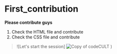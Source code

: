 # First_contribution
**Please contribute guys**
1. Check the HTML file and contribute
2. Check the CSS file and contribute

> ![Let's start the session] ![Copy of codeCULT](https://github.com/codeCULT-01/first_contribution/assets/150180194/4e57ffa9-3712-439c-91ba-25277c41b4b3)
)
